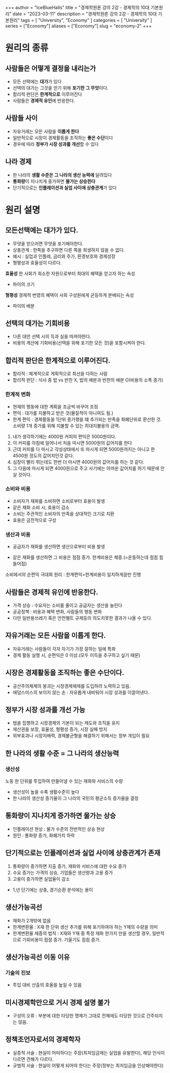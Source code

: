 +++
author = "IceBlueHalls"
title = "경제학원론 강의 2강 - 경제학의 10대 기본원리"
date = "2023-03-11"
description = "경제학원론 강의 2강 - 경제학의 10대 기본원리"
tags = [
    "University",
    "Economy"
]
categories = [
    "University"
]
series = ["Economy"]
aliases = ["Economy"]
slug = "economy-2"
+++

# 원리의 종류

## 사람들은 어떻게 결정을 내리는가
* 모든 선택에는 **대가**가 있다
* 선택의 대가는 그것을 얻기 위해 **포기한 그 무엇**이다.
* 합리적 판단은 **한계적으로** 이루어진다
* 사람들은 **경제적 유인**에 반응한다.

## 사람들 사이
* 자유거래는 모든 사람을 **이롭게 한다**
* 일반적으로 시장이 경제활동을 조직하는 **좋은 수단**이다
* 경우에 따라 **정부가 시장 성과를 개선**할 수 있다

## 나라 경제
* 한 나라의 **생활 수준은 그 나라의 생산 능력에** 달려있다
* **통화량**이 지나치게 증가하면 **물가는 상승한다**
* 단기적으로는 **인플레이션과 실업 사이에 상충관계**가 있다

# 원리 설명

## 모든선택에는 대가가 있다.
* 무엇을 얻으러면 무엇을 포기해야한다.
* 상충관계 : 한쪽을 추구하면 다른 쪽을 희생하지 않을 수 없다.  
* 예시 : 실업과 인플레, 금리와 주가, 환경보호와 경제성장 
* 형평성과 효율성이 다르다.

**효율성**
한 사회가 희소한 자원으로부터 최대의 혜택을 얻고자 하는 속성
- 파이의 크기

**형평성**
경제적 번영의 혜택이 사회 구성원에게 균등하게 분배되는 속성
- 파이의 배분

## 선택의 대가는 기회비용
* 다른 대안 선택 시의 득과 실을 따져야한다.
* 비용의 계산에 기회비용(선택을 위해 포기한 모든 것)을 포함시켜야 한다.

## 합리적 판단은 한계적으로 이루어진다.
* 합리적 : 체계적으로 게획적으로 최선을 다하는 사람
* 합리적 판단 : 식사 중 밥 vs 반찬 X, 밥의 배분과 반찬의 배분 O(비용의 소폭 증가)

### 한계적 변화
* 현재의 행동에 대한 계획을 조금씩 바꾸어 조정  
* 편익 : 대가를 지불하고 받은 것(물질적이 아니여도 됨.)
* 한계 편익 : 경제활동을 1단위 증가했을 떄 추가되는 만족을 화폐단위로 환산한 것. 소비량 1개 증가를 위해 지불할 수 있는 최대지불용의 금액.

1. 내가 생각하기에는 4000원 커피의 편익은 5000원이다.
2. 이 커피를 아침에 일어나서 처음 마시면 5000원의 값어치를 한다
3. 근데 커피를 다 마시고 각성상태에서 또 마시게 되면 5000원까지는 아니고 한 4500원 정도의 값어치인것 같다.
4. 심장이 빨리 뛰는데도 한번 더 마시면 4000원의 값어치를 하는 것 같다.
5. 그 다음에 마시게 되면 4000원으로 주고 사기에는 아까운 값어치를 하기 때문에 안 살 것이다.

### 소비와 비용
* 소비자가 재화를 소비하면 소비로부터 효용이 발생
* 같은 재화 소비 시, 효용이 감소
* 소비는 주관적인 소비자의 만족을 상대적인 크기로 치환
* 효용은 금전적으로 구성

### 생산과 비용
* 공급자가 재화를 생산하면 생산으로부터 비용 발생
- 같은 재화를 생산하면 그 비용은 점점 증가. 한계비용은 체증.(=운동하는데 점점 힘들어짐)

소비에서의 순편익 극대화 원리 : 한계편익=한계비용이 일치하게끔만 진행

## 사람들은 경제적 유인에 반응한다.
* 가격 상승 : 수요자는 소비를 줄이고 공급자는 생산을 늘린다
* 공공정책 : 비용과 혜택 변화, 사람들의 행동 변화
* 다만 일반용쓰레기 혹은 안전벨트 규제등의 의도치못한 결과가 나올 수 있다.

## 자유거래는 모든 사람을 이롭게 한다.
* 자유거래는 사람들이 각자 자기가 가장 잘하는 일에 특화
* 경제 활동 실행 시, 순편익은 0 이상.(모두 이득을 추구하고 싶기 때문)

## 시장은 경제활동을 조직하는 좋은 수단이다.
* 공산주의체제의 붕괴는 시장경제체제를 도입하려 노력하고 있음.
* 애덤스미스의 보이지 않는 손 : 자유롭게 내비둬야 시장 성과를 이끌어낸다.

## 정부가 시장 성과를 개선 가능
* 법을 집행하고 시장경제의 기본이 되는 제도와 조직을 유지
* 재산권을 보장, 효율성, 형평성 증가, 시장 실패 방지
* 외부효과나 시장지배력, 경제불균형을 해결하기 위해서는 정부 개입이 필요

## 한 나라의 생활 수준 = 그 나라의 생산능력

### 생산성
노동 한 단위를 투입하여 만들어낼 수 있는 재화와 서비스의 수량
* 생산성이 높을 수록 생활수준이 높다
* 한 나라의 생산성 증가율이 그 나라의 국민의 평균소득 증가율을 결정

## 통화량이 지나치게 증가하면 물가는 상승

* 인플레이션 현상 : 물가 수준의 전반적인 상승 현상
* 원인 : 통화량 증가, 화폐가치 하락

## 단기적으로는 인플레이션과 실업 사이에 상충관계가 존재
1. 통화량이 증가하면 지출 증가, 재화와 서비스에 대한 수요 증가
2. 수요 증가는 가격의 상승, 기업들은 생산량과 고용 증가
3. 고용이 증가하면 실업율이 감소

* 1,년 단기에는 상충, 경기순환 분석에는 용이

## 생산가능곡선
* 재화가 2개밖에 없음
* 한계변환율 : X재 한 단위 생산 추가를 위해 포기하여야 하는 Y재의 수량을 의미
* 한계변환율 체증의 법칙 : X재와 Y재 중 특정 재화 한가지 만을 생산할 경우, 일반적으로 기회비용이 점점 증가. 기울기도 점점 증가.

## 생산가능곡선 이동 이유

### 기술의 진보
* 투입 대비 산출의 효율을 높일 수 있음

## 미시경제학만으로 거시 경제 설명 불가
* 구성의 오류 : 부분에 대한 타당한 명제가 그대로 전체에도 타당한 것으로 간주되지는 않음.

## 정책조언자로서의 경제학자
* 실증적 서술 : 현실이 어떠하다는 주장(최저임금제는 실업을 유발한다), 해당 인식이 다르면 견해가 다르다.
* 규범적 서술 : 현실이 어떻게 되어야 한다는 주장(정부는 최저임금을 인상해야한다)
